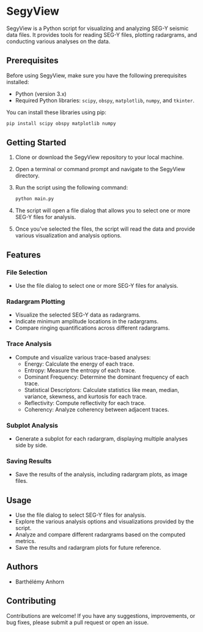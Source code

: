 # SegyView

SegyView is a Python script for visualizing and analyzing SEG-Y seismic data files. It provides tools for reading SEG-Y files, plotting radargrams, and conducting various analyses on the data.

## Prerequisites

Before using SegyView, make sure you have the following prerequisites installed:

- Python (version 3.x)
- Required Python libraries: `scipy`, `obspy`, `matplotlib`, `numpy`, and `tkinter`.

You can install these libraries using pip:

```bash
pip install scipy obspy matplotlib numpy
```

## Getting Started

1. Clone or download the SegyView repository to your local machine.

2. Open a terminal or command prompt and navigate to the SegyView directory.

3. Run the script using the following command:

   ```bash
   python main.py
   ```

4. The script will open a file dialog that allows you to select one or more SEG-Y files for analysis.

5. Once you've selected the files, the script will read the data and provide various visualization and analysis options.

## Features

### File Selection

- Use the file dialog to select one or more SEG-Y files for analysis.

### Radargram Plotting

- Visualize the selected SEG-Y data as radargrams.
- Indicate minimum amplitude locations in the radargrams.
- Compare ringing quantifications across different radargrams.

### Trace Analysis

- Compute and visualize various trace-based analyses:
  - Energy: Calculate the energy of each trace.
  - Entropy: Measure the entropy of each trace.
  - Dominant Frequency: Determine the dominant frequency of each trace.
  - Statistical Descriptors: Calculate statistics like mean, median, variance, skewness, and kurtosis for each trace.
  - Reflectivity: Compute reflectivity for each trace.
  - Coherency: Analyze coherency between adjacent traces.

### Subplot Analysis

- Generate a subplot for each radargram, displaying multiple analyses side by side.

### Saving Results

- Save the results of the analysis, including radargram plots, as image files.

## Usage

- Use the file dialog to select SEG-Y files for analysis.
- Explore the various analysis options and visualizations provided by the script.
- Analyze and compare different radargrams based on the computed metrics.
- Save the results and radargram plots for future reference.

## Authors

- Barthélémy Anhorn

## Contributing

Contributions are welcome! If you have any suggestions, improvements, or bug fixes, please submit a pull request or open an issue.
